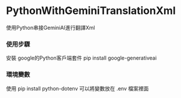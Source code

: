 # PythonWithGeminiTranslationXml
使用Python串接GeminiAI進行翻譯Xml

### 使用步驟
安裝 google的Python客戶端套件 pip install google-generativeai

### 環境變數
使用 pip install python-dotenv
可以將變數放在 .env 檔案裡面